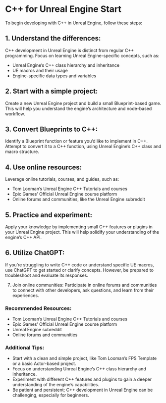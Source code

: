 # C++ for Unreal Engine Start

To begin developing with C++ in Unreal Engine, follow these steps:

## 1. Understand the differences: 

C++ development in Unreal Engine is distinct from regular C++ programming. Focus on learning Unreal Engine-specific concepts, such as:
  - Unreal Engine’s C++ class hierarchy and inheritance
  - UE macros and their usage
  - Engine-specific data types and variables

## 2. Start with a simple project: 

Create a new Unreal Engine project and build a small Blueprint-based game. This will help you understand the engine’s architecture and node-based workflow.

## 3. Convert Blueprints to C++: 

Identify a Blueprint function or feature you’d like to implement in C++. Attempt to convert it to a C++ function, using Unreal Engine’s C++ class and macro structure.

## 4. Use online resources: 

Leverage online tutorials, courses, and guides, such as:
  - Tom Looman’s Unreal Engine C++ Tutorials and courses
  - Epic Games’ Official Unreal Engine course platform
  - Online forums and communities, like the Unreal Engine subreddit

## 5. Practice and experiment: 

Apply your knowledge by implementing small C++ features or plugins in your Unreal Engine project. This will help solidify your understanding of the engine’s C++ API.

## 6. Utilize ChatGPT: 

If you’re struggling to write C++ code or understand specific UE macros, use ChatGPT to get started or clarify concepts. However, be prepared to troubleshoot and evaluate its responses.

7. Join online communities: Participate in online forums and communities to connect with other developers, ask questions, and learn from their experiences.

### Recommended Resources:

- Tom Looman’s Unreal Engine C++ Tutorials and courses
- Epic Games’ Official Unreal Engine course platform
- Unreal Engine subreddit
- Online forums and communities

### Additional Tips:

- Start with a clean and simple project, like Tom Looman’s FPS Template or a basic Actor-based project.
- Focus on understanding Unreal Engine’s C++ class hierarchy and inheritance.
- Experiment with different C++ features and plugins to gain a deeper understanding of the engine’s capabilities.
- Be patient and persistent; C++ development in Unreal Engine can be challenging, especially for beginners.






